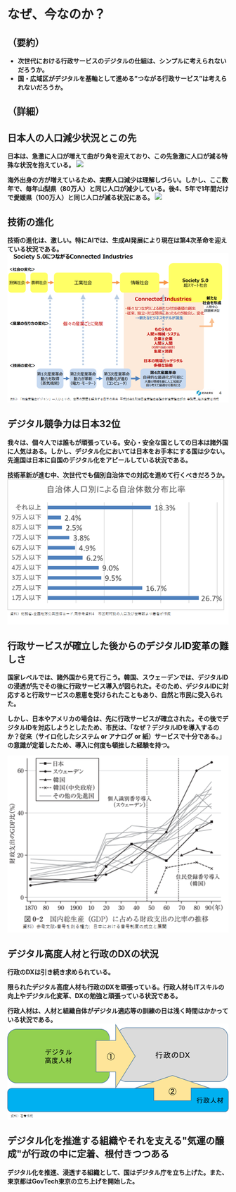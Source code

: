 # なぜ、今なのか？
## （要約）
- <B>次世代における行政サービスのデジタルの仕組は、シンプルに考えられないだろうか。
- <B>国・広域区がデジタルを基軸として進める”つながる行政サービス”は考えられないだろうか。

## （詳細）
## 日本人の人口減少状況とこの先
日本は、急激に人口が増えて曲がり角を迎えており、この先急激に人口が減る特殊な状況を抱えている。
![](../images/はじめに急激な人口増お人口減社会.png)

海外出身の方が増えているため、実際人口減少は理解しづらい。しかし、ここ数年で、毎年山梨県（80万人）と同じ人口が減少している。後4、5年で1年間だけで愛媛県（100万人）と同じ人口が減る状況にある。
![](../images/はじめに現在の人口減.png)

## 技術の進化
技術の進化は、激しい。特にAIでは、生成AI発展により現在は第4次革命を迎えている状況である。
![](../images/はじめに産業革命の進化過程.png)

## デジタル競争力は日本32位
我々は、個々人では誰もが頑張っている。安心・安全な国としての日本は諸外国に人気はある。しかし、デジタル化においては日本をお手本にする国は少ない。先進国は日本に自国のデジタル化をアピールしている状況である。

技術革新が進む中、次世代でも個別自治体での対応を進めて行くべきだろうか。
![](../images/はじめに自治体人口別による自治体数分布比率.png)

## 行政サービスが確立した後からのデジタルID変革の難しさ
国家レベルでは、諸外国から見て行こう。韓国、スウェーデンでは、デジタルIDの浸透が先でその後に行政サービス導入が図られた。そのため、デジタルIDに対応すると行政サービスの恩恵を受けられたこともあり、自然と市民に受入られた。

しかし、日本やアメリカの場合は、先に行政サービスが確立された。その後でデジタルIDを対応しようとしたため、市民は、「なぜ？デジタルIDを導入するのか？従来（サイロ化したシステム or アナログ or 紙）サービスで十分である。」の意識が定着したため、導入に何度も頓挫した経験を持つ。

![](../images/番号制度の導入時期（各国）.png)

## デジタル高度人材と行政のDXの状況
行政のDXは引き続き求められている。

限られたデジタル高度人材も行政のDXを頑張っている。行政人材もITスキルの向上やデジタル化変革、DXの勉強と頑張っている状況である。

行政人材は、人材と組織自体がデジタル適応等の訓練の日は浅く時間はかかっている状況である。
![](../images/はじめに行政DXを進めるにあたって人材アプローチ.png)

## デジタル化を推進する組織やそれを支える"気運の醸成"が行政の中に定着、根付きつつある
デジタル化を推進、浸透する組織として、国はデジタル庁を立ち上げた。また、東京都はGovTech東京の立ち上げを開始した。